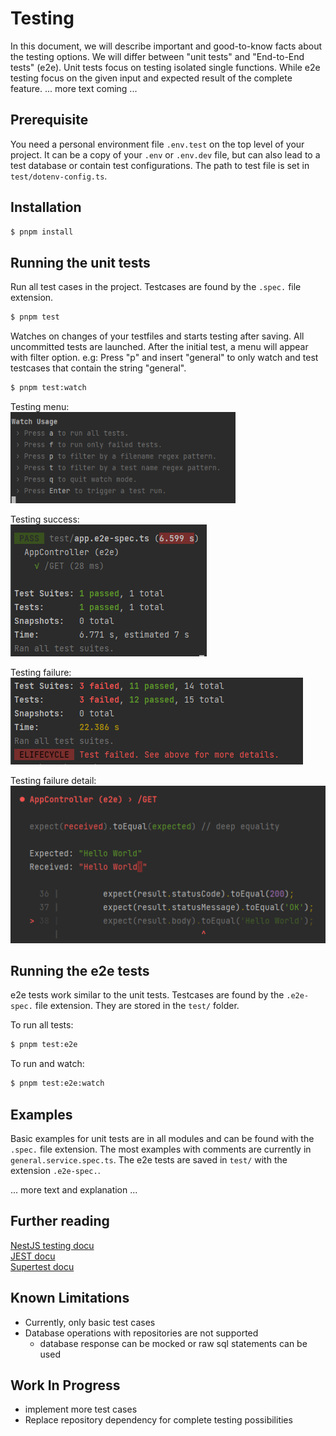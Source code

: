 # Testing
In this document, we will describe important and good-to-know facts about the testing options. 
We will differ between "unit tests" and "End-to-End tests" (e2e). Unit tests focus on testing isolated single functions.
While e2e testing focus on the given input and expected result of the complete feature.
... more text coming ...

## Prerequisite

You need a personal environment file `.env.test` on the top level of your project. It can be a copy of your `.env` or
`.env.dev` file, but can also lead to a test database or contain test configurations. The path to test file is set in 
`test/dotenv-config.ts`.

## Installation

```bash
$ pnpm install
```

## Running the unit tests

Run all test cases in the project. Testcases are found by the `.spec.` file extension. 
```bash
$ pnpm test
```

Watches on changes of your testfiles and starts testing after saving. All uncommitted tests are launched.
After the initial test, a menu will appear with filter option. e.g: 
Press "p" and insert "general" to only watch and test testcases that contain the string "general".

```bash
$ pnpm test:watch
```
Testing menu: \
<img src="images/testing_menu.png" alt="Screenshot test menu" width="360"/>

Testing success: \
<img src="images/testing_success.png" alt="Screenshot test success"/>

Testing failure: \
<img src="images/testing_failure.png" alt="Screenshot test failure"/>

Testing failure detail: \
<img src="images/testing_failure_detail.png" alt="Screenshot test failure detail"/>


## Running the e2e tests
e2e tests work similar to the unit tests. Testcases are found by the `.e2e-spec.` file extension. They are stored 
in the `test/` folder.

To run all tests:

```bash
$ pnpm test:e2e
```

To run and watch:

```bash
$ pnpm test:e2e:watch
```

## Examples

Basic examples for unit tests are in all modules and can be found with the `.spec.` file extension.
The most examples with comments are currently in `general.service.spec.ts`.
The e2e tests are saved in `test/` with the extension `.e2e-spec.`.

... more text and explanation ...

## Further reading

[NestJS testing docu](https://docs.nestjs.com/fundamentals/testing) \
[JEST docu](https://jestjs.io/docs/api) \
[Supertest docu](https://github.com/ladjs/supertest)

## Known Limitations
- Currently, only basic test cases
- Database operations with repositories are not supported
  - database response can be mocked or raw sql statements can be used

## Work In Progress
- implement more test cases
- Replace repository dependency for complete testing possibilities